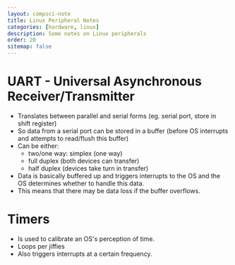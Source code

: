 ```yaml
---
layout: compsci-note
title: Linux Peripheral Notes
categories: [hardware, linux]
description: Some notes on Linux peripherals
order: 20
sitemap: false
---
```


# UART - Universal Asynchronous Receiver/Transmitter

* Translates between parallel and serial forms (eg. serial port, store in shift register)
* So data from a serial port can be stored in a buffer (before OS interrupts and attempts to read/flush this buffer)
* Can be either:
  * two/one way: simplex (one way)
  * full duplex (both devices can transfer)
  * half duplex (devices take turn in transfer)
* Data is basically buffered up and triggers interrupts to the OS and the OS determines whether to handle this data.
* This means that there may be data loss if the buffer overflows.

# Timers

* Is used to calibrate an OS's perception of time.
* Loops per jiffies
* Also triggers interrupts at a certain frequency.